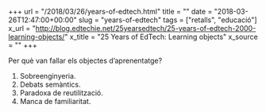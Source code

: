 +++
url = "/2018/03/26/years-of-edtech.html"
title = ""
date = "2018-03-26T12:47:00+00:00"
slug = "years-of-edtech"
tags = ["retalls", "educació"]
x_url = "http://blog.edtechie.net/25yearsedtech/25-years-of-edtech-2000-learning-objects/"
x_title = "25 Years of EdTech: Learning objects"
x_source = ""
+++


Per què van fallar els objectes d’aprenentatge?

1. Sobreenginyeria.
2. Debats semàntics.
3. Paradoxa de reutilització.
4. Manca de familiaritat.

